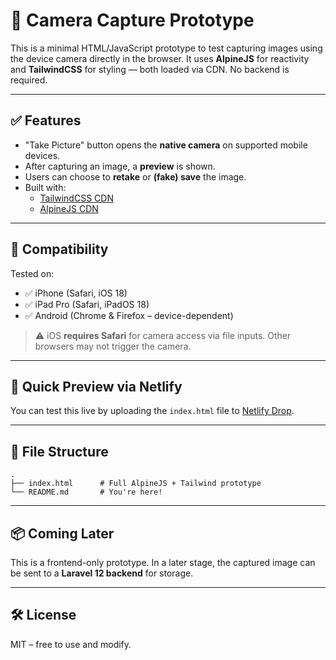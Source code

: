 # 📸 Camera Capture Prototype

This is a minimal HTML/JavaScript prototype to test capturing images using the device camera directly in the browser. It uses **AlpineJS** for reactivity and **TailwindCSS** for styling — both loaded via CDN. No backend is required.

---

## ✅ Features

- "Take Picture" button opens the **native camera** on supported mobile devices.
- After capturing an image, a **preview** is shown.
- Users can choose to **retake** or **(fake) save** the image.
- Built with:
  - [TailwindCSS CDN](https://tailwindcss.com/docs/installation/play-cdn)
  - [AlpineJS CDN](https://alpinejs.dev/start-here)

---

## 📱 Compatibility

Tested on:

- ✅ iPhone (Safari, iOS 18)
- ✅ iPad Pro (Safari, iPadOS 18)
- ✅ Android (Chrome & Firefox – device-dependent)

> ⚠️ iOS **requires Safari** for camera access via file inputs. Other browsers may not trigger the camera.

---

## 🚀 Quick Preview via Netlify

You can test this live by uploading the `index.html` file to [Netlify Drop](https://app.netlify.com/drop).

---

## 📂 File Structure

```text
.
├── index.html      # Full AlpineJS + Tailwind prototype
└── README.md       # You're here!
```

---

## 📦 Coming Later

This is a frontend-only prototype. In a later stage, the captured image can be sent to a **Laravel 12 backend** for storage.

---

## 🛠️ License

MIT – free to use and modify.